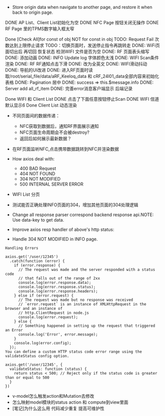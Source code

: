 - Store origin data when navigate to another page, and restore it when back to origin page.

DONE AP List、Client List初始化为空
DONE NFC Page 按钮关闭无操作
DONE RF Page 里的TPMS数字输入框太窄

Done [Check All]for const of obj NOT for const in obj
TODO: Request Fail 次数达到上限停止请求
TODO：切换页面时，发送停止指令再跳转走
DONE: WiFi页面切出后 再切回 恢复状态 检测WIFI 文件是否为空
DONE: RF 页面表头缩写
DONE: 添加动画
DONE: INFO Update log 字体颜色太浅
DONE: WIFI Scan条件渲染
DONE: RF RF通知点击下滑
DONE: 改为全英文
DONE: WIFI滑动抖动
DONE: 导航的UI改进
DONE: 进入RF页面时读取/root/serial_file/data/aRF_Keeloq_data 和 cRF_24l01_data全部内容来初始化表格
DONE: Pagination 居中
DONE: success => this.$message.info
DONE: Server add all_rf_item
DONE: 完善error消息客户端显示 后端记录

Done WIFI 和 Client List
  DONE 点击了下面任意按钮停止Scan
  DONE WIFI 信道默认显示6
Done Client List 动态渲染

- 不同页面间的数据传递：
  - NFC获取到数据后，通知RF界面展示通知
  - NFC页面生命周期会不会被destroy?
  - 返回后如何展示最新数据？
- 在RF页面监听NFC,点击携带数据跳转到NFC并渲染数据

- How axios deal with:
  - 400 BAD Request
  - 404 NOT FOUND
  - 304 NOT MODIFIED
  - 500 INTERNAL SERVER ERROR


- WIFI List 分页
- 测试能否正确处理INFO页面的304，增加其他页面的304处理逻辑

- Change all response parser correspond backend response api.NOTE: Use data-key to get data.

- Improve axios resp handler of above's http status:
- Handle 304 NOT MODIFIED in INFO page.

```
Handling Errors

axios.get('/user/12345')
  .catch(function (error) {
    if (error.response) {
      // The request was made and the server responded with a status code
      // that falls out of the range of 2xx
      console.log(error.response.data);
      console.log(error.response.status);
      console.log(error.response.headers);
    } else if (error.request) {
      // The request was made but no response was received
      // `error.request` is an instance of XMLHttpRequest in the browser and an instance of
      // http.ClientRequest in node.js
      console.log(error.request);
    } else {
      // Something happened in setting up the request that triggered an Error
      console.log('Error', error.message);
    }
    console.log(error.config);
  });
You can define a custom HTTP status code error range using the validateStatus config option.

axios.get('/user/12345', {
  validateStatus: function (status) {
    return status < 500; // Reject only if the status code is greater than or equal to 500
  }
})
```


- v-model怎么触发action和Mutation去修改
- 怎么映射model模块的status action 和 compute到view里面
- [笔记]为什么这么用 代码减少重复 提高可维护性





























